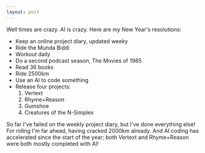 ```yaml
---
layout: post
---
```


Well times are crazy. AI is crazy. Here are my New Year's resolutions:

* Keep an online project diary, updated weeky
* Ride the Munda Biddi
* Workout daily
* Do a second podcast season, The Movies of 1985
* Read 36 books
* Ride 2500km
* Use an AI to code something
* Release four projects:
  1. Vertext
  2. Rhyme+Reason
  3. Gumshoe
  4. Creatures of the N-Simplex

So far I've failed on the weekly project diary, but I've done everything else!
For riding I'm far ahead, having cracked 2000km already. And AI coding has
accelerated since the start of the year; both Vertext and Rhyme+Reason were both
mostly completed with AI!
